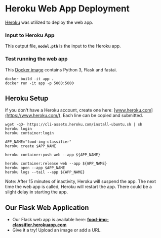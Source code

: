 # Heroku Web App Deployment

[Heroku](https://www.heroku.com/) was utilized to deploy the web app.

### Input to Heroku App

This output file, **`model.pth`** is the input to the Heroku app.  

 
### Test running the web app
This [Docker image](https://github.com/npatta01/food-classifier/blob/master/Dockerfile) contains Python 3, Flask and fastai.
```
docker build -it app .
docker run -it app -p 5000:5000
```

## Heroku Setup
If you don't have a Heroku account, create one here: [www.heroku.com](https://www.heroku.com/).  Each line can be copied and submitted.  
```
wget -qO- https://cli-assets.heroku.com/install-ubuntu.sh | sh
heroku login
heroku container:login

APP_NAME="food-img-classifier"
heroku create $APP_NAME

heroku container:push web --app ${APP_NAME}

heroku container:release web --app ${APP_NAME}
heroku open --app $APP_NAME
heroku logs --tail --app ${APP_NAME}
```

Note:  After 15 minutes of inactivity, Heroku will suspend the app.  The next time the web app is called, Heroku will restart the app.  There could be a slight delay in starting the app.
 
## Our Flask Web Application
- Our Flask web app is available here:  [**food-img-classifier.herokuapp.com**](https://food-img-classifier.herokuapp.com)
- Give it a try!  Upload an image or add a URL. 

